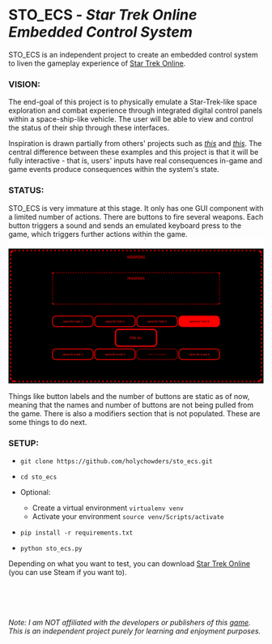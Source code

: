 # STO_ECS - *Star Trek Online Embedded Control System*

STO_ECS is an independent project to create an embedded control system to liven the gameplay experience of [Star Trek Online](https://www.arcgames.com/en/games/star-trek-online/).

### VISION:
The end-goal of this project is to physically emulate a Star-Trek-like space exploration and combat experience through integrated digital control panels within a space-ship-like vehicle. The user will be able to view and control the status of their ship through these interfaces.

Inspiration is drawn partially from others' projects such as [*this*](https://www.sunnyskyz.com/blog/1493/Dad-Builds-His-Son-A-Spaceship-Bed-With-The-Most-AMAZING-Control-Panel-I-ve-Ever-Seen) and [*this*](https://makezine.com/2017/07/05/this-dad-goes-above-beyond-space-ship-bunk-bed-build/). The central difference between these examples and this project is that it will be fully interactive - that is, users' inputs have real consequences in-game and game events produce consequences within the system's state.

### STATUS:
STO_ECS is very immature at this stage. It only has one GUI component with a limited number of actions. There are buttons to fire several weapons. Each button triggers a sound and sends an emulated keyboard press to the game, which triggers further actions within the game.
![](screenshots/weapons_gui.png)

Things like button labels and the number of buttons are static as of now, meaning that the names and number of buttons are not being pulled from the game. There is also a modifiers section that is not populated. These are some things to do next.

### SETUP:
- `git clone https://github.com/holychowders/sto_ecs.git`
- `cd sto_ecs`

- Optional:  
  - Create a virtual environment `virtualenv venv`
  - Activate your environment `source venv/Scripts/activate`

- `pip install -r requirements.txt`
- `python sto_ecs.py`

Depending on what you want to test, you can download [Star Trek Online](https://www.arcgames.com/en/games/star-trek-online/) (you can use Steam if you want to).

<br/> <br/> <br/> <br/>
*Note: I am NOT affiliated with the developers or publishers of this [game](https://en.wikipedia.org/wiki/Star_Trek_Online). This is an independent project purely for learning and enjoyment purposes.*
